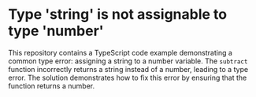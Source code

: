 # Type 'string' is not assignable to type 'number'
This repository contains a TypeScript code example demonstrating a common type error: assigning a string to a number variable.  The `subtract` function incorrectly returns a string instead of a number, leading to a type error. The solution demonstrates how to fix this error by ensuring that the function returns a number. 